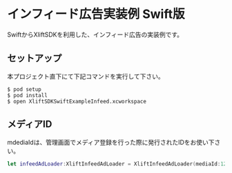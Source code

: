 # インフィード広告実装例 Swift版
SwiftからXliftSDKを利用した、インフィード広告の実装例です。
## セットアップ
本プロジェクト直下にて下記コマンドを実行して下さい。
```
$ pod setup
$ pod install
$ open XliftSDKSwiftExampleInfeed.xcworkspace
```
## メディアID
mdediaIdは、管理画面でメディア登録を行った際に発行されたIDをお使い下さい。

```swift
let infeedAdLoader:XliftInfeedAdLoader = XliftInfeedAdLoader(mediaId:123456789, isTest:true)
```
